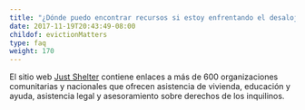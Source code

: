 ```yaml
---
title: "¿Dónde puedo encontrar recursos si estoy enfrentando el desalojo o si quiero involucrarme?"
date: 2017-11-19T20:43:49-08:00
childof: evictionMatters
type: faq
weight: 170
---
```

El sitio web [Just Shelter](https://justshelter.org) contiene enlaces a más de 600 organizaciones comunitarias y nacionales que ofrecen asistencia de vivienda, educación y ayuda, asistencia legal y asesoramiento sobre derechos de los inquilinos.
